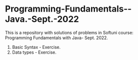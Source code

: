 # Programming-Fundamentals--Java.-Sept.-2022
This is a repository with solutions of problems in Softuni course: Programming Fundamentals with Java- Sept. 2022.
1. Basic Syntax - Exercise.
2. Data types - Exercise.
